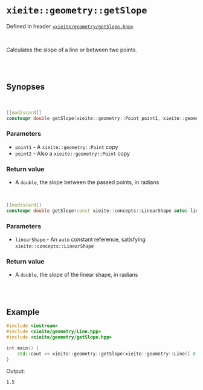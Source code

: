 # `xieite::geometry::getSlope`
Defined in header [`<xieite/geometry/getSlope.hpp>`](../../include/xieite/geometry/getSlope.hpp)

<br/>

Calculates the slope of a line or between two points.

<br/><br/>

## Synopses

<br/>

```cpp
[[nodiscard]]
constexpr double getSlope(xieite::geometry::Point point1, xieite::geometry::Point point2) noexcept;
```
### Parameters
- `point1` - A `xieite::geometry::Point` copy
- `point2` - Also a `xieite::geometry::Point` copy
### Return value
- A `double`, the slope between the passed points, in radians

<br/>

```cpp
[[nodiscard]]
constexpr double getSlope(const xieite::concepts::LinearShape auto& linearShape) noexcept;
```
### Parameters
- `linearShape` - An `auto` constant reference, satisfying `xieite::concepts::LinearShape`
### Return value
- A `double`, the slope of the linear shape, in radians

<br/><br/>

## Example
```cpp
#include <iostream>
#include <xieite/geometry/Line.hpp>
#include <xieite/geometry/getSlope.hpp>

int main() {
	std::cout << xieite::geometry::getSlope(xieite::geometry::Line({ 0.0, 0.0 }, { 2.0, 3.0 })) << '\n';
}
```
Output:
```
1.5
```
